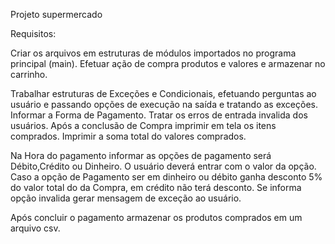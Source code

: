 Projeto supermercado

Requisitos:

Criar os arquivos em estruturas de módulos importados no programa principal (main).
Efetuar ação de compra produtos e valores e armazenar no carrinho.

Trabalhar estruturas de Exceções e Condicionais, efetuando perguntas ao usuário e passando opções de execução na saída e tratando as exceções.
Informar a Forma de Pagamento. Tratar os erros de entrada invalida dos usuários.
Após a conclusão de Compra imprimir em tela os itens comprados. Imprimir a soma total do valores comprados.

Na Hora do pagamento informar as opções de pagamento será Débito,Crédito ou Dinheiro. O usuário deverá entrar com o valor da opção.
Caso a opção de Pagamento ser em dinheiro ou débito ganha desconto 5% do valor total do da Compra, em crédito não terá desconto. Se informa opção invalida gerar mensagem de exceção ao usuário.

Após concluir o pagamento armazenar os produtos comprados em um arquivo csv.
